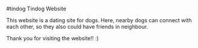 #tindog
Tindog Website

This website is a dating site for dogs. Here, nearby dogs can connect with each other, so they also could have friends in neighbour.

Thank you for visiting the website!! :)
